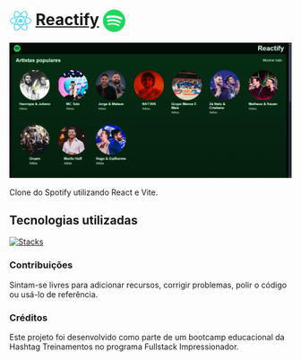 # <img align="center" alt="React" height="40" width="40" src="https://raw.githubusercontent.com/devicons/devicon/master/icons/react/react-original.svg"> [Reactify](https://reactify-pztc.onrender.com/) <img align="center" alt="Spotify" height="40" width="40" src="misc/icons/spotify-logo.svg">

![Snapshot](/misc/images/Snapshot.png "Project Snapshot")

Clone do Spotify utilizando React e Vite.

## Tecnologias utilizadas
[![Stacks](https://skillicons.dev/icons?i=html,css,javascript,react,nodejs,vite,mongodb,npm)](https://skillicons.dev)

### Contribuições

Sintam-se livres para adicionar recursos, corrigir problemas, polir o código ou usá-lo de referência.

### Créditos

Este projeto foi desenvolvido como parte de um bootcamp educacional da Hashtag Treinamentos no programa Fullstack Impressionador. 

